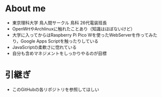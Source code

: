 # About me
- 東京理科大学 鳥人間サークル 鳥科 26代電装班長
- OpenWrtやArchlinuxに触れたことあり（知識はほぼないけど）
- 大学に入ってからはRaspberry Pi Pico Wを使ったWebServerを作ってみたり，Google Apps Scriptを触ったりしている
- JavaScriptの柔軟さに惚れている
- 自分も含めマネジメントをしっかりやるのが目標

# 引継ぎ
- このGitHubの各リポジトリを参照してほしい
